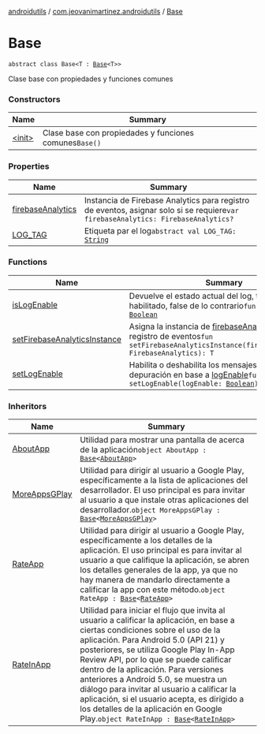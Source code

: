 [androidutils](../../index.md) / [com.jeovanimartinez.androidutils](../index.md) / [Base](./index.md)

# Base

`abstract class Base<T : `[`Base`](./index.md)`<T>>`

Clase base con propiedades y funciones comunes

### Constructors

| Name | Summary |
|---|---|
| [&lt;init&gt;](-init-.md) | Clase base con propiedades y funciones comunes`Base()` |

### Properties

| Name | Summary |
|---|---|
| [firebaseAnalytics](firebase-analytics.md) | Instancia de Firebase Analytics para registro de eventos, asignar solo si se requiere`var firebaseAnalytics: FirebaseAnalytics?` |
| [LOG_TAG](-l-o-g_-t-a-g.md) | Etiqueta par el log`abstract val LOG_TAG: `[`String`](https://kotlinlang.org/api/latest/jvm/stdlib/kotlin/-string/index.html) |

### Functions

| Name | Summary |
|---|---|
| [isLogEnable](is-log-enable.md) | Devuelve el estado actual del log, true si esta habilitado, false de lo contrario`fun isLogEnable(): `[`Boolean`](https://kotlinlang.org/api/latest/jvm/stdlib/kotlin/-boolean/index.html) |
| [setFirebaseAnalyticsInstance](set-firebase-analytics-instance.md) | Asigna la instancia de [firebaseAnalytics](set-firebase-analytics-instance.md#com.jeovanimartinez.androidutils.Base$setFirebaseAnalyticsInstance(com.google.firebase.analytics.FirebaseAnalytics)/firebaseAnalytics) para registro de eventos`fun setFirebaseAnalyticsInstance(firebaseAnalytics: FirebaseAnalytics): T` |
| [setLogEnable](set-log-enable.md) | Habilita o deshabilita los mensajes del log de depuración en base a [logEnable](set-log-enable.md#com.jeovanimartinez.androidutils.Base$setLogEnable(kotlin.Boolean)/logEnable)`fun setLogEnable(logEnable: `[`Boolean`](https://kotlinlang.org/api/latest/jvm/stdlib/kotlin/-boolean/index.html)`): T` |

### Inheritors

| Name | Summary |
|---|---|
| [AboutApp](../../com.jeovanimartinez.androidutils.about/-about-app/index.md) | Utilidad para mostrar una pantalla de acerca de la aplicación`object AboutApp : `[`Base`](./index.md)`<`[`AboutApp`](../../com.jeovanimartinez.androidutils.about/-about-app/index.md)`>` |
| [MoreAppsGPlay](../../com.jeovanimartinez.androidutils.moreapps/-more-apps-g-play/index.md) | Utilidad para dirigir al usuario a Google Play, específicamente a la lista de aplicaciones del desarrollador. El uso principal es para invitar al usuario a que instale otras aplicaciones del desarrollador.`object MoreAppsGPlay : `[`Base`](./index.md)`<`[`MoreAppsGPlay`](../../com.jeovanimartinez.androidutils.moreapps/-more-apps-g-play/index.md)`>` |
| [RateApp](../../com.jeovanimartinez.androidutils.reviews/-rate-app/index.md) | Utilidad para dirigir al usuario a Google Play, específicamente a los detalles de la aplicación. El uso principal es para invitar al usuario a que califique la aplicación, se abren los detalles generales de la app, ya que no hay manera de mandarlo directamente a calificar la app con este método.`object RateApp : `[`Base`](./index.md)`<`[`RateApp`](../../com.jeovanimartinez.androidutils.reviews/-rate-app/index.md)`>` |
| [RateInApp](../../com.jeovanimartinez.androidutils.reviews.rateinapp/-rate-in-app/index.md) | Utilidad para iniciar el flujo que invita al usuario a calificar la aplicación, en base a ciertas condiciones sobre el uso de la aplicación. Para Android 5.0 (API 21) y posteriores, se utiliza Google Play In-App Review API, por lo que se puede calificar dentro de la aplicación. Para versiones anteriores a Android 5.0, se muestra un diálogo para invitar al usuario a calificar la aplicación, si el usuario acepta, es dirigido a los detalles de la aplicación en Google Play.`object RateInApp : `[`Base`](./index.md)`<`[`RateInApp`](../../com.jeovanimartinez.androidutils.reviews.rateinapp/-rate-in-app/index.md)`>` |
